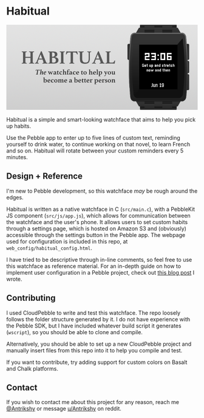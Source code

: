 Habitual
========

![Habitual Marketing Banner](resources/images/marketing-banner-aplite.png?raw=true)

Habitual is a simple and smart-looking watchface that aims to help you pick up habits. 

Use the Pebble app to enter up to five lines of custom text, reminding yourself to drink water, to continue working on that novel, to learn French and so on. Habitual will rotate between your custom reminders every 5 minutes.

Design + Reference
------------------
I'm new to Pebble development, so this watchface *may* be rough around the edges.

Habitual is written as a native watchface in C (`src/main.c`), with a PebbleKit JS component (`src/js/app.js`), which allows for communication between the watchface and the user's phone. It allows users to set custom habits through a settings page, which is hosted on Amazon S3 and (obviously) accessible through the settings button in the Pebble app. The webpage used for configuration is included in this repo, at `web_config/habitual_config.html`.

I have tried to be descriptive through in-line comments, so feel free to use this watchface as reference material. For an in-depth guide on how to implement user configuration in a Pebble project, check out [this blog post](http://antrikshy.com/blog/quickstart-guide-implementing-user-configuration-pebble-watchapp-watchface) I wrote.

Contributing
------------
I used CloudPebble to write and test this watchface. The repo loosely follows the folder structure generated by it. I do not have experience with the Pebble SDK, but I have included whatever build script it generates (`wscript`), so you should be able to clone and compile.

Alternatively, you should be able to set up a new CloudPebble project and manually insert files from this repo into it to help you compile and test.

If you want to contribute, try adding support for custom colors on Basalt and Chalk platforms.

Contact
-------
If you wish to contact me about this project for any reason, reach me [@Antrikshy](http://twitter.com/Antrikshy) or message [u/Antrikshy](http://reddit.com/u/Antrikshy) on reddit.
